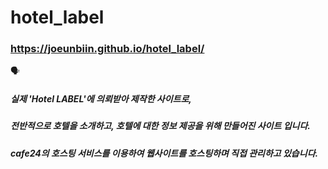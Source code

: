 # hotel_label

### https://joeunbiin.github.io/hotel_label/


🗣
##### 실제 'Hotel LABEL'에 의뢰받아 제작한 사이트로,
##### 전반적으로 호텔을 소개하고, 호텔에 대한 정보 제공을 위해 만들어진 사이트 입니다.
##### cafe24의 호스팅 서비스를 이용하여 웹사이트를 호스팅하며 직접 관리하고 있습니다.
